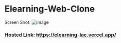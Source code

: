 # Elearning-Web-Clone
 Screen Shot:
 ![image](https://github.com/Subhajit-Bera/Elearning-Web-Clone/assets/103336107/1caf82e3-afb7-4cfb-be78-210a3b7e7c8b)

### Hosted Link: https://elearning-lac.vercel.app/

